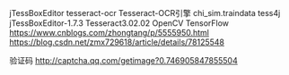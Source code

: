 jTessBoxEditor
tesseract-ocr
Tesseract-OCR引擎
chi_sim.traindata
tess4j
jTessBoxEditor-1.7.3
Tesseract3.02.02
OpenCV
TensorFlow
https://www.cnblogs.com/zhongtang/p/5555950.html
https://blog.csdn.net/zmx729618/article/details/78125548


验证码
http://captcha.qq.com/getimage?0.746905847855504